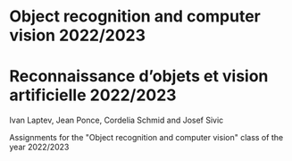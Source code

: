 # Object recognition and computer vision 2022/2023
# Reconnaissance d’objets et vision artificielle 2022/2023

Ivan Laptev, Jean Ponce, Cordelia Schmid and Josef Sivic

Assignments for the "Object recognition and computer vision" class of the year 2022/2023
